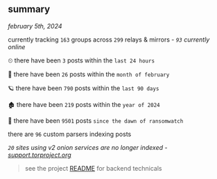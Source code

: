 
## summary
_february 5th, 2024_

currently tracking `163` groups across `299` relays & mirrors - _`93` currently online_

⏲ there have been `3` posts within the `last 24 hours`

🦈 there have been `26` posts within the `month of february`

🪐 there have been `790` posts within the `last 90 days`

🏚 there have been `219` posts within the `year of 2024`

🦕 there have been `9501` posts `since the dawn of ransomwatch`

there are `96` custom parsers indexing posts

_`20` sites using v2 onion services are no longer indexed - [support.torproject.org](https://support.torproject.org/onionservices/v2-deprecation/)_

> see the project [README](https://github.com/joshhighet/ransomwatch#ransomwatch--) for backend technicals
